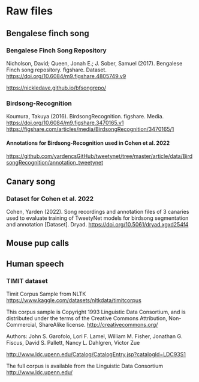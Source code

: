 # Raw files

## Bengalese finch song

### Bengalese Finch Song Repository

Nicholson, David; Queen, Jonah E.; J. Sober, Samuel (2017). Bengalese Finch song repository. figshare. Dataset. https://doi.org/10.6084/m9.figshare.4805749.v9

https://nickledave.github.io/bfsongrepo/

### Birdsong-Recognition

Koumura, Takuya (2016). BirdsongRecognition. figshare. Media. https://doi.org/10.6084/m9.figshare.3470165.v1
https://figshare.com/articles/media/BirdsongRecognition/3470165/1

#### Annotations for Birdsong-Recognition used in Cohen et al. 2022

https://github.com/yardencsGitHub/tweetynet/tree/master/article/data/BirdsongRecognition/annotation_tweetynet

## Canary song

### Dataset for Cohen et al. 2022

Cohen, Yarden (2022). Song recordings and annotation files of 3 canaries used to evaluate training of TweetyNet models for birdsong segmentation and annotation [Dataset]. Dryad. https://doi.org/10.5061/dryad.xgxd254f4

## Mouse pup calls



## Human speech

### TIMIT dataset

Timit Corpus Sample from NLTK
https://www.kaggle.com/datasets/nltkdata/timitcorpus

This corpus sample is Copyright 1993 Linguistic Data Consortium,
and is distributed under the terms of the Creative Commons
Attribution, Non-Commercial, ShareAlike license.  http://creativecommons.org/

Authors: John S. Garofolo, Lori F. Lamel, William M. Fisher,
  Jonathan G. Fiscus, David S. Pallett, Nancy L. Dahlgren, Victor Zue

http://www.ldc.upenn.edu/Catalog/CatalogEntry.jsp?catalogId=LDC93S1

The full corpus is available from the Linguistic Data Consortium
http://www.ldc.upenn.edu/
